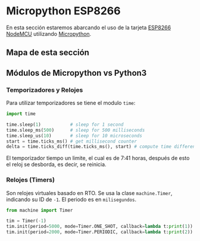 # Micropython ESP8266

En esta sección estaremos abarcando el uso de la tarjeta [ESP8266 NodeMCU](https://www.nodemcu.com/index_en.html) utilizando [Micropython](https://micropython.org).


## Mapa de esta sección

## Módulos de Micropython vs Python3

### Temporizadores y Relojes

Para utilizar temporizadores se tiene el modulo `time`:

```python
import time

time.sleep(1)           # sleep for 1 second
time.sleep_ms(500)      # sleep for 500 milliseconds
time.sleep_us(10)       # sleep for 10 microseconds
start = time.ticks_ms() # get millisecond counter
delta = time.ticks_diff(time.ticks_ms(), start) # compute time difference
```

El temporizador tiempo un limite, el cual es de 7:41 horas, después de esto el reloj se desborda, es decir, se reinicia.

### Relojes (Timers)

Son relojes virtuales basado en RTO. Se usa la clase `machine.Timer`, indicando su ID de `-1`. El periodo es en `milisegundos`.

```python
from machine import Timer

tim = Timer(-1)
tim.init(period=5000, mode=Timer.ONE_SHOT, callback=lambda t:print(1))
tim.init(period=2000, mode=Timer.PERIODIC, callback=lambda t:print(2))
```

